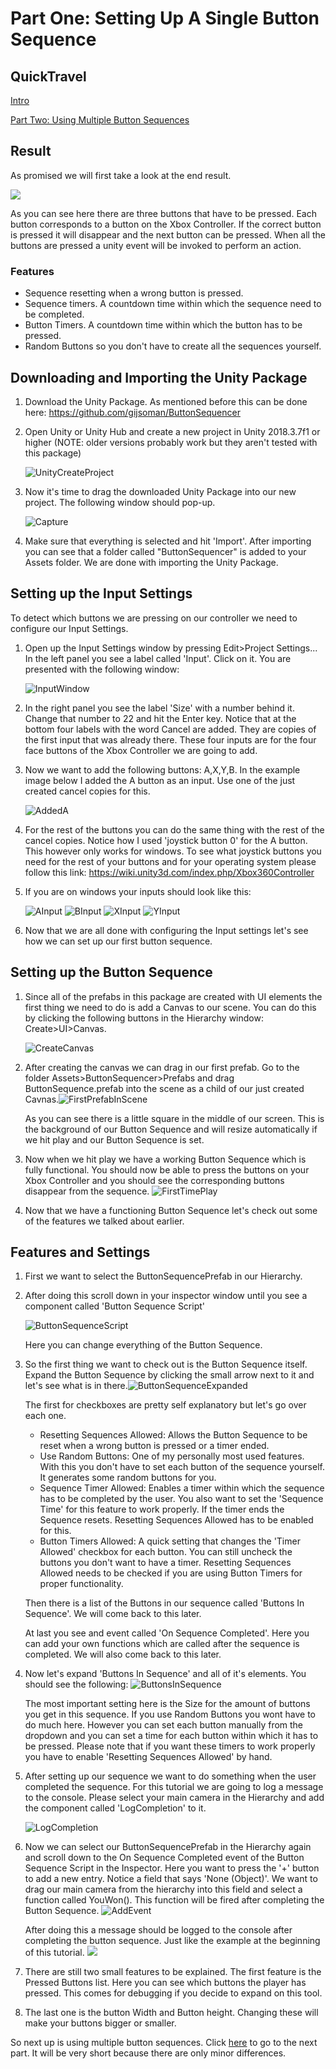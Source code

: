 # Part One: Setting Up A Single Button Sequence

## QuickTravel

[Intro](README.md)

[Part Two: Using Multiple Button Sequences](PartTwo.md)

## Result

As promised we will first take a look at the end result.

![](https://gijs-bakker.nl/wp-content/uploads/2019/06/122ca1d9bd7a9c5652390841dfbced9d.gif)

As you can see here there are three buttons that have to be pressed. Each button corresponds to a button on the Xbox Controller. If the correct button is pressed it will disappear and the next button can be pressed.  When all the buttons are pressed a unity event will be invoked to perform an action.

### Features

- Sequence resetting when a wrong button is pressed.
- Sequence timers. A countdown time within which the sequence need to be completed.
- Button Timers. A countdown time within which the button has to be pressed.
- Random Buttons so you don't have to create all the sequences yourself.



## Downloading and Importing the Unity Package

1. Download the Unity Package. As mentioned before this can be done here: https://github.com/gijsoman/ButtonSequencer

2. Open Unity or Unity Hub and create a new project in Unity 2018.3.7f1 or higher (NOTE: older versions probably work but they aren't tested with this package)

   ![UnityCreateProject](/TutorialAssets/UnityCreateProject.gif)

3. Now it's time to drag the downloaded Unity Package into our new project. The following window should pop-up.

   ![Capture](/TutorialAssets/Capture.PNG)

4. Make sure that everything is selected and hit 'Import'. After importing you can see that a folder called "ButtonSequencer" is added to your Assets folder. We are done with importing the Unity Package.

## Setting up the Input Settings

To detect which buttons we are pressing on our controller we need to configure our Input Settings. 

1. Open up the Input Settings window by pressing Edit>Project Settings... In the left panel you see a label called 'Input'. Click on it. You are presented with the following window:

   ![InputWindow](/TutorialAssets/InputWindow.PNG)

2. In the right panel you see the label 'Size' with a number behind it. Change that number to 22 and hit the Enter key. Notice that at the bottom four labels with the word Cancel are added. They are copies of the first input that was already there. These four inputs are for the four face buttons of the Xbox Controller we are going to add.

3. Now we want to add the following buttons: A,X,Y,B. In the example image below I added the A button as an input. Use one of the just created cancel copies for this.

   ![AddedA](/TutorialAssets/AddedA.PNG)

4. For the rest of the buttons you can do the same thing with the rest of the cancel copies. Notice how I used 'joystick button 0' for the A button. This however only works for windows. To see what joystick buttons you need for the rest of your buttons and for your operating system please follow this link: https://wiki.unity3d.com/index.php/Xbox360Controller

5. If you are on windows your inputs should look like this:

   ![AInput](/TutorialAssets/AInput.PNG) ![BInput](/TutorialAssets/BInput.PNG) ![XInput](/TutorialAssets/XInput.PNG) ![YInput](/TutorialAssets/YInput.PNG)

6. Now that we are all done with configuring the Input settings let's see how we can set up our first button sequence.

## Setting up the Button Sequence

1. Since all of the prefabs in this package are created with UI elements the first thing we need to do is add a Canvas to our scene. You can do this by clicking the following buttons in the Hierarchy window: Create>UI>Canvas.

   ![CreateCanvas](/TutorialAssets/CreateCanvas.gif)

2. After creating the canvas we can drag in our first prefab. Go to the folder Assets>ButtonSequencer>Prefabs and drag ButtonSequence.prefab into the scene as a child of our just created Cavnas.![FirstPrefabInScene](/TutorialAssets/FirstPrefabInScene.PNG)

   As you can see there is a little square in the middle of our screen. This is the background of our Button Sequence and will resize automatically if we hit play and our Button Sequence is set.

3. Now when we hit play we have a working Button Sequence which is fully functional. You should now be able to press the buttons on your Xbox Controller and you should see the corresponding buttons disappear from the sequence. ![FirstTimePlay](/TutorialAssets/FirstTimePlay.gif)

4. Now that we have a functioning Button Sequence let's check out some of the features we talked about earlier.

## Features and Settings

1. First we want to select the ButtonSequencePrefab in our Hierarchy.

2. After doing this scroll down in your inspector window until you see a component called 'Button Sequence Script'

   ![ButtonSequenceScript](/TutorialAssets/ButtonSequenceScript.PNG)

   Here you can change everything of the Button Sequence.

3. So the first thing we want to check out is the Button Sequence itself. Expand the Button Sequence by clicking the small arrow next to it and let's see what is in there.![ButtonSequenceExpanded](/TutorialAssets/ButtonSequenceExpanded.PNG)

   The first for checkboxes are pretty self explanatory but let's go over each one.

   - Resetting Sequences Allowed: Allows the Button Sequence to be reset when a wrong button is pressed or a timer ended. 
   - Use Random Buttons: One of my personally most used features. With this you don't have to set each button of the sequence yourself. It generates some random buttons for you.
   - Sequence Timer Allowed: Enables a timer within which the sequence has to be completed by the user. You also want to set the 'Sequence Time' for this feature to work properly. If the timer ends the Sequence resets. Resetting Sequences Allowed has to be enabled for this.
   - Button Timers Allowed: A quick setting that changes the 'Timer Allowed' checkbox for each button. You can still uncheck the buttons you don't want to have a timer. Resetting Sequences Allowed needs to be checked if you are using Button Timers for proper functionality.

   Then there is a list of the Buttons in our sequence called 'Buttons In Sequence'. We will come back to this later.

   At last you see and event called 'On Sequence Completed'. Here you can add your own functions which are called after the sequence is completed. We will also come back to this later.

4. Now let's expand 'Buttons In Sequence' and all of it's elements. You should see the following: ![ButtonsInSequence](/TutorialAssets/ButtonsInSequence.PNG)

   The most important setting here is the Size for the amount of buttons you get in this sequence. If you use Random Buttons you wont have to do much here. However you can set each button manually from the dropdown and you can set a time for each button within which it has to be pressed. Please note that if you want these timers to work properly you have to enable 'Resetting Sequences Allowed' by hand.

5. After setting up our sequence we want to do something when the user completed the sequence. For this tutorial we are going to log a message to the console. Please select your main camera in the Hierarchy and add the component called 'LogCompletion' to it.

   ![LogCompletion](/TutorialAssets/LogCompletion.gif)

6. Now we can select our ButtonSequencePrefab in the Hierarchy again and scroll down to the On Sequence Completed event of the Button Sequence Script in the Inspector. Here you want to press the '+' button to add a new entry. Notice a field that says 'None (Object)'. We want to drag our main camera from the hierarchy into this field and select  a function called YouWon(). This function will be fired after completing the Button Sequence. ![AddEvent](/TutorialAssets/AddEvent.gif)

   After doing this a message should be logged to the console after completing the button sequence. Just like the example at the beginning of this tutorial. ![](https://gijs-bakker.nl/wp-content/uploads/2019/06/122ca1d9bd7a9c5652390841dfbced9d.gif)

7. There are still two small features to be explained. The first feature is the Pressed Buttons list. Here you can see which buttons the player has pressed. This comes for debugging if you decide to expand on this tool.

8. The last one is the button Width and Button height. Changing these will make your buttons bigger or smaller.

So next up is using multiple button sequences. Click [here](PartTwo.md) to go to the next part. It will be very short because there are only minor differences.









